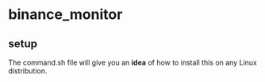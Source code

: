 # binance_monitor

## setup
The command.sh file will give you an **idea** of how to install this on any Linux distribution.
